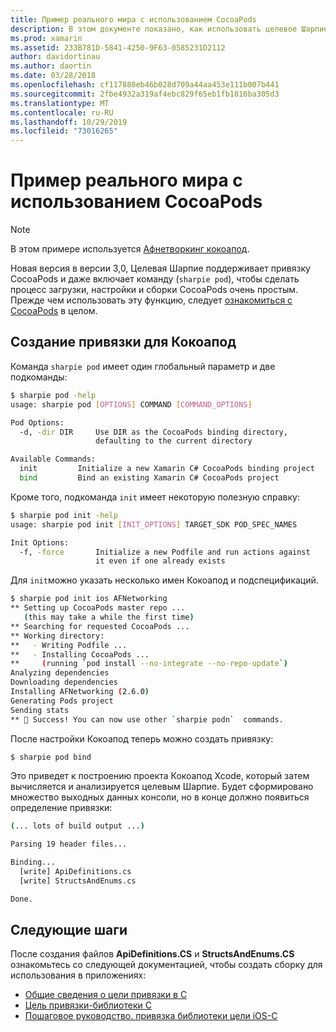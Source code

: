 ```yaml
---
title: Пример реального мира с использованием CocoaPods
description: В этом документе показано, как использовать целевое Шарпие для автоматического C# создания определений привязки из кокоапод.
ms.prod: xamarin
ms.assetid: 233B781D-5841-4250-9F63-0585231D2112
author: davidortinau
ms.author: daortin
ms.date: 03/28/2018
ms.openlocfilehash: cf117880eb46b028d709a44aa453e111b007b441
ms.sourcegitcommit: 2fbe4932a319af4ebc829f65eb1fb1816ba305d3
ms.translationtype: MT
ms.contentlocale: ru-RU
ms.lasthandoff: 10/29/2019
ms.locfileid: "73016265"
---
```

# <a name="real-world-example-using-cocoapods"></a>Пример реального мира с использованием CocoaPods

> [!NOTE]
> В этом примере используется [Афнетворкинг кокоапод](https://cocoapods.org/pods/AFNetworking).

Новая версия в версии 3,0, Целевая Шарпие поддерживает привязку CocoaPods и даже включает команду (`sharpie pod`), чтобы сделать процесс загрузки, настройки и сборки CocoaPods очень простым. Прежде чем использовать эту функцию, следует [ознакомиться с CocoaPods](https://cocoapods.org) в целом.

## <a name="creating-a-binding-for-a-cocoapod"></a>Создание привязки для Кокоапод

Команда `sharpie pod` имеет один глобальный параметр и две подкоманды:

```bash
$ sharpie pod -help
usage: sharpie pod [OPTIONS] COMMAND [COMMAND_OPTIONS]

Pod Options:
  -d, -dir DIR     Use DIR as the CocoaPods binding directory,
                   defaulting to the current directory

Available Commands:
  init         Initialize a new Xamarin C# CocoaPods binding project
  bind         Bind an existing Xamarin C# CocoaPods project
```

Кроме того, подкоманда `init` имеет некоторую полезную справку:

```bash
$ sharpie pod init -help
usage: sharpie pod init [INIT_OPTIONS] TARGET_SDK POD_SPEC_NAMES

Init Options:
  -f, -force       Initialize a new Podfile and run actions against
                   it even if one already exists
```

Для `init`можно указать несколько имен Кокоапод и подспецификаций.

```bash
$ sharpie pod init ios AFNetworking
** Setting up CocoaPods master repo ...
   (this may take a while the first time)
** Searching for requested CocoaPods ...
** Working directory:
**   - Writing Podfile ...
**   - Installing CocoaPods ...
**     (running `pod install --no-integrate --no-repo-update`)
Analyzing dependencies
Downloading dependencies
Installing AFNetworking (2.6.0)
Generating Pods project
Sending stats
** 🍻 Success! You can now use other `sharpie podn`  commands.
```

После настройки Кокоапод теперь можно создать привязку:

```bash
$ sharpie pod bind
```

Это приведет к построению проекта Кокоапод Xcode, который затем вычисляется и анализируется целевым Шарпие. Будет сформировано множество выходных данных консоли, но в конце должно появиться определение привязки:

```bash
(... lots of build output ...)

Parsing 19 header files...

Binding...
  [write] ApiDefinitions.cs
  [write] StructsAndEnums.cs

Done.
```

## <a name="next-steps"></a>Следующие шаги

После создания файлов **ApiDefinitions.CS** и **StructsAndEnums.CS** ознакомьтесь со следующей документацией, чтобы создать сборку для использования в приложениях:

- [Общие сведения о цели привязки в C](~/cross-platform/macios/binding/overview.md)
- [Цель привязки-библиотеки C](~/cross-platform/macios/binding/objective-c-libraries.md)
- [Пошаговое руководство. привязка библиотеки цели iOS-C](~/ios/platform/binding-objective-c/walkthrough.md)
